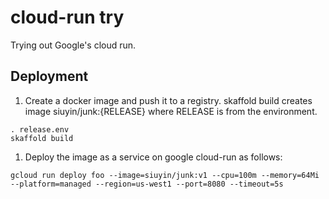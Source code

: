 # cloud-run try

Trying out Google's cloud run.

## Deployment

1. Create a docker image and push it to a registry.
   skaffold build creates image siuyin/junk:{RELEASE} where RELEASE is from the environment.

```
. release.env
skaffold build
```

1. Deploy the image as a service on google cloud-run as follows:

```
gcloud run deploy foo --image=siuyin/junk:v1 --cpu=100m --memory=64Mi --platform=managed --region=us-west1 --port=8080 --timeout=5s
```

